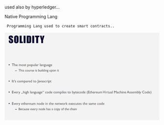 used also by hyperledger...

Native Programming Lang

```
 Programming Lang used to create smart contracts..
```

![](/assets/sol.png)

